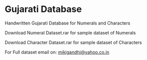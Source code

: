 # Gujarati Database

Handwritten Gujarati Database for Numerals and Characters

Download Numeral Dataset.rar for sample dataset of Numerals 

Download Character Dataset.rar for sample dataset of Characters 

For Full dataset email on: mikigandhi@yahoo.co.in 
